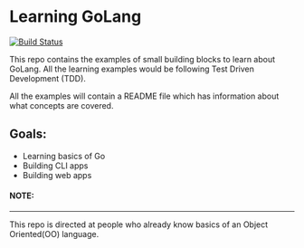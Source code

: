 # Learning GoLang
[![Build Status](https://travis-ci.com/chkrishnatej/learn-go.svg?branch=master)](https://travis-ci.com/chkrishnatej/learn-go)

This repo contains the examples of small building blocks to learn about GoLang. All the learning examples would be following Test Driven Development (TDD). 

All the examples will contain a README file which has information about what concepts are covered.

## Goals:
- Learning basics of Go
- Building CLI apps
- Building web apps


#### NOTE: 
---
This repo is directed at people who already know basics of an Object Oriented(OO) language.